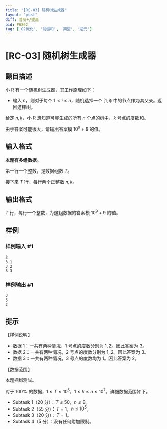 ```yaml
---
title: "[RC-03] 随机树生成器"
layout: "post"
diff: 普及+/提高
pid: P6862
tag: ['O2优化', '前缀和', '期望', '逆元']
---
```

# [RC-03] 随机树生成器
## 题目描述

小 R 有一个随机树生成器，其工作原理如下：
- 输入 $n$，则对于每个 $1<i\le n$，随机选择一个 $[1,i)$ 中的节点作为其父亲。返回这棵树。

给定 $n,k$，小 R 想知道可能生成的所有 $n$ 个点的树中，$k$ 号点的度数和。

由于答案可能很大，请输出答案模 $10^9+9$ 的值。
## 输入格式

**本题有多组数据。**

第一行一个整数，是数据组数 $T$。

接下来 $T$ 行，每行两个正整数 $n,k$。
## 输出格式

$T$ 行，每行一个整数，为这组数据的答案模 $10^9+9$ 的值。
## 样例

### 样例输入 #1
```
3
3 1
3 2
3 3
```
### 样例输出 #1
```
3
3
2
```
## 提示

【样例说明】

- 数据 $1$：一共有两种情况，$1$ 号点的度数分别为 $1,2$。因此答案为 $3$。
- 数据 $2$：一共有两种情况，$2$ 号点的度数分别为 $1,2$。因此答案为 $3$。
- 数据 $3$：一共有两种情况，$3$ 号点的度数均为 $1$。因此答案为 $2$。

【数据范围】

本题捆绑测试。

对于 $100\%$ 的数据，$1\le T\le 10^5$，$1\le k\le n\le 10^7$。详细数据范围如下。

- Subtask 1（20 分）：$T\le 50$，$n\le 8$。
- Subtask 2（55 分）：$T=1$，$n\le 10^5$。
- Subtask 3（20 分）：$T=1$。
- Subtask 4（5 分）：没有任何附加限制。
